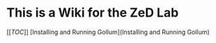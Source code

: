 # This is a Wiki for the ZeD Lab

[[_TOC_]]
[Installing and Running Gollum](Installing and Running Gollum)